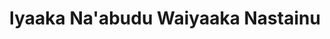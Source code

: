 ---
title: "Iyaaka Na'abudu Waiyaaka Nastainu"
url: /accra/iyaaka-naabudu-waiyaaka-nastainu/
shop: beauty
---